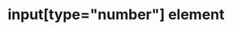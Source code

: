 ---
{
  "title": "input[type=\"number\"] element",
  "description": "",
  "category": "html",
  "keywords": "input[type=\"number\"] element",
  "last_test_date": "2020-03-16",
  "test_results_url": "https://a11ysupport.io/tech/html/input(type-number)_element",
  "test_url": "https://a11ysupport.io/tech/html/input(type-number)_element",
  "notes_by_num": {
    "1": "Didn't allow incrementing and decrementing the value",
    "2": "Didn't convey the current value",
    "3": "Didn't convey its name",
    "4": "Didn't allow data entry"
  },
  "stats": {
    "dragon_win": {
      "chrome": {
        "77": "y"
      }
    },
    "jaws": {
      "chrome": {
        "92": "y"
      },
      "edge": {
        "92": "y"
      },
      "ie": {
        "11": "a"
      },
      "firefox": {
        "86": "y"
      }
    },
    "narrator": {
      "edge": {
        "89": "a #1"
      }
    },
    "nvda": {
      "chrome": {
        "92": "a #1"
      },
      "edge": {
        "92": "a #1"
      },
      "firefox": {
        "86": "a"
      }
    },
    "talkback": {
      "and_chr": {
        "89": "a #2"
      }
    },
    "va_and": {
      "and_chr": {
        "77": "a #3"
      }
    },
    "vo_ios": {
      "ios_saf": {
        "4.4.1": "y"
      }
    },
    "vo_macos": {
      "safari": {
        "14.0.3": "y"
      }
    },
    "orca": {
      "firefox": {
        "86": "y"
      }
    },
    "vc_ios": {
      "ios_saf": {
        "13.1": "y"
      }
    },
    "vc_macos": {
      "safari": {
        "13.0.2": "y"
      }
    },
    "wsr": {
      "edge": {
        "44": "a"
      },
      "chrome": {
        "77": "a #4"
      }
    }
  },
  "links": {
    "WHATWG HTML spec for input[type=\"number\"]": "https://html.spec.whatwg.org/multipage/input.html#number-state-(type=number)",
    "HTML AAM for the input[type=\"number\"]": "https://w3c.github.io/html-aam/#el-input-number"
  }
}
---